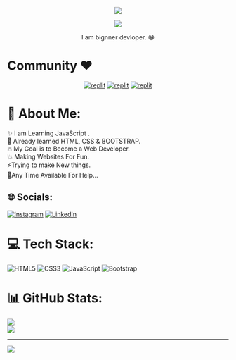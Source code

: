 
<p align="center">
  <a href="https://github.com/Arshlankhan786/readme-typing-svg">
    <img src="https://readme-typing-svg.demolab.com/?lines=Pathan Arshlan &font=Fira%20SemiBold&center=true&width=480&height=45&color=fff68f&vCenter=true&pause=1000&size=40" /></a>
</p>

<p align="center">
  <a href="https://github.com/Arshlankhan786/readme-typing-svg">
    <img src="https://readme-typing-svg.demolab.com/?lines=beginner%20websites%20and%20BOT%20developer;Web%20Devlopment;12 months%20of%20coding%20experience;Always%20learning%20new%20things;&font=Fira%20Code&center=true&width=500&height=45&color=f75c7e&vCenter=true&pause=1000&size=22" /></a>
</p>

<p align="center">
 I am bignner devloper. 😁
</p>

# Community ❤️
</p>
<p align="center">
<a href="https://www.instagram.com/pathan_arshlan_k?igshid=YzVkODRmOTdmMw=="><img alt="replit" src="https://img.shields.io/badge/-Instagram-orange?style=for-the-badge&logo=instagram&logoColor=white"/></a> <a href="https://telegram.me/Flipkartlootzs"><img alt="replit" src="https://img.shields.io/badge/-Telegram-blue?style=for-the-badge&logo=telegram&logoColor=white"/></a>
<a href="https://youtube.com/@animefanshorts786?si=Tjgg2QQLea1sF42W"><img alt="replit" src="https://img.shields.io/badge/-youtube-red?style=for-the-badge&logo=youtube&logoColor=white"/></a>
</p>



# 💫 About Me:
✨ I am Learning JavaScript .<br>🎉 Already learned HTML, CSS & BOOTSTRAP.<br>🔥 My Goal is to Become a Web Developer.<br>💥 Making Websites For Fun.<br>⚡Trying to make New things.<br>💭Any Time Available For Help...


## 🌐 Socials:
[![Instagram](https://img.shields.io/badge/Instagram-%23E4405F.svg?logo=Instagram&logoColor=white)](https://instagram.com/https://www.instagram.com/pathan_arshlan_k) [![LinkedIn](https://img.shields.io/badge/LinkedIn-%230077B5.svg?logo=linkedin&logoColor=white)](https://linkedin.com/in/https://www.linkedin.com/in/arshlan-khan-75104b309?utm_source=share&utm_campaign=share_via&utm_content=profile&utm_medium=android_app) 

# 💻 Tech Stack:
![HTML5](https://img.shields.io/badge/html5-%23E34F26.svg?style=plastic&logo=html5&logoColor=white) ![CSS3](https://img.shields.io/badge/css3-%231572B6.svg?style=plastic&logo=css3&logoColor=white) ![JavaScript](https://img.shields.io/badge/javascript-%23323330.svg?style=plastic&logo=javascript&logoColor=%23F7DF1E) ![Bootstrap](https://img.shields.io/badge/bootstrap-%238511FA.svg?style=plastic&logo=bootstrap&logoColor=white)
# 📊 GitHub Stats:
![](https://github-readme-stats.vercel.app/api?username=Arshlankhan786&theme=dark&hide_border=false&include_all_commits=true&count_private=true)<br/>
![](https://github-readme-streak-stats.herokuapp.com/?user=Arshlankhan786&theme=dark&hide_border=false)<br/>

---
[![](https://visitcount.itsvg.in/api?id=Arshlankhan786&icon=2&color=0)](https://visitcount.itsvg.in)

<!-- Proudly created with GPRM ( https://gprm.itsvg.in ) -->
